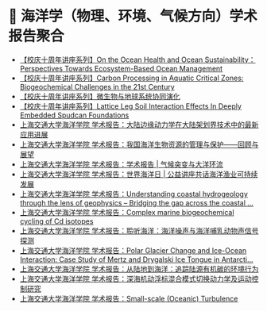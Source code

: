# 🌊 海洋学（物理、环境、气候方向）学术报告聚合
<!-- BLOG-POST-LIST:START -->
- [【校庆十周年讲座系列】On the Ocean Health and Ocean Sustainability：Perspectives Towards Ecosystem-Based Ocean Management](https://ocean.sustech.edu.cn/views/details_lecture.html?id=286)
- [【校庆十周年讲座系列】Carbon Processing in Aquatic Critical Zones: Biogeochemical Challenges in the 21st Century](https://ocean.sustech.edu.cn/views/details_lecture.html?id=285)
- [【校庆十周年讲座系列】微生物与地球系统协同演化](https://ocean.sustech.edu.cn/views/details_lecture.html?id=282)
- [【校庆十周年讲座系列】Lattice Leg Soil Interaction Effects In Deeply Embedded Spudcan Foundations](https://ocean.sustech.edu.cn/views/details_lecture.html?id=281)
- [上海交通大学海洋学院 学术报告：大陆边缘动力学在大陆架划界技术中的最新应用进展](http://soo.sjtu.edu.cn/index_xsbg/4441.html)
- [上海交通大学海洋学院 学术报告：我国海洋生物资源的管理与保护——回顾与展望](http://soo.sjtu.edu.cn/index_xsbg/4440.html)
- [上海交通大学海洋学院 学术报告：学术报告 | 气候突变与大洋环流](http://soo.sjtu.edu.cn/index_xsbg/4334.html)
- [上海交通大学海洋学院 学术报告：世界海洋日 | 公益讲座共话海洋渔业可持续发展](http://soo.sjtu.edu.cn/index_xsbg/4321.html)
- [上海交通大学海洋学院 学术报告：Understanding coastal hydrogeology through the lens of geophysics – Bridging the gap across the coastal ...](http://soo.sjtu.edu.cn/index_xsbg/4320.html)
- [上海交通大学海洋学院 学术报告：Complex marine biogeochemical cycling of Cd isotopes](http://soo.sjtu.edu.cn/index_xsbg/4319.html)
- [上海交通大学海洋学院 学术报告：聆听海洋：海洋噪声与海洋哺乳动物声信号探测](http://soo.sjtu.edu.cn/index_xsbg/4318.html)
- [上海交通大学海洋学院 学术报告：Polar Glacier Change and Ice-Ocean Interaction: Case Study of Mertz and Drygalski Ice Tongue in Antarcti...](http://soo.sjtu.edu.cn/index_xsbg/4317.html)
- [上海交通大学海洋学院 学术报告：从陆地到海洋：追踪陆源有机碳的环境行为](http://soo.sjtu.edu.cn/index_xsbg/4305.html)
- [上海交通大学海洋学院 学术报告：深海机动浮标混合模式切换动力学及运动控制研究](http://soo.sjtu.edu.cn/index_xsbg/4304.html)
- [上海交通大学海洋学院 学术报告：Small-scale (Oceanic) Turbulence](http://soo.sjtu.edu.cn/index_xsbg/4292.html)
<!-- BLOG-POST-LIST:END -->

